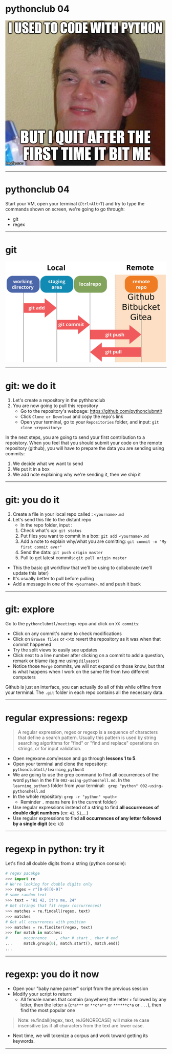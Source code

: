 <!-- $theme: default -->
<!-- footer: #pythonclub - 04  -->
<!-- $size: 16:9 -->

# pythonclub 04

<img src="images/pythonbites.jpg" alt="drawing" />

---

# pythonclub 04

Start your VM, open your terminal (`Ctrl+Alt+T`) and try to type the commands shown on screen, we're going to go through:

* git
* regex

---

# git

  <img src="images/git-staging.png" alt="drawing" width="900"/>

---

# git: we do it

1. Let's create a repository in the pythhonclub
2. You are now going to pull this repository
   * Go to the repository's webpage: https://github.com/pythonclubmtl/
   * Click `Clone or Download` and copy the repo's link
   * Open your terminal, go to your `Repositories` folder, and input:
	`git clone <repository>` 

In the next steps, you are going to send your first contribution to a repoistory.
When you feel that you should submit your code on the remote repository (github), you will have to prepare the data you are sending using commits:
1. We decide what we want to send
2. We put it in a box
3. We add note explaining why we're sending it, then we ship it

<!-- footer:  -->

---

# git: you do it


3. Create a file in your local repo called : `<yourname>.md`
4. Let's send this file to the distant repo
   * In the repo folder, input :
   1. Check what's up: `git status`
   2. Put files you want to commit in a box: `git add <yourname>.md`
   3. Add a note to explain why/what you are comitting:
	 `git commit -m "My first commit ever"`
   4. Send the data: `git push origin master`
   5. Pull to get latest commits: `git pull origin master`

* This the basic git workflow that we'll be using to collaborate (we'll update this later)
* It's usually better to pull before pulling
* Add a message in one of the `<yourname>.md` and push it back

---

# git: explore

Go to the `pythonclubmtl/meetings` repo and click on `XX commits`:

* Click on any commit's name to check modifications
* Click on `Browse files` or `<>`to revert the repository as it was when that commit happened
* Try the split views to easily see updates
* Click next to a line number after clicking on a commit to add a question, remark or blame (tag me using `@ilyasst`)
* Notice those `Merge` commits, we will not expand on those know, but that is what happens when I work on the same file from two different computers

Github is just an interface, you can actually do all of this while offline from your terminal. The `.git` folder in each repo contains all the necessary data.

---

# regular expressions: regexp

> A regular expression, regex or regexp is a sequence of characters that define a search pattern. Usually this pattern is used by string searching algorithms for "find" or "find and replace" operations on strings, or for input validation. 

* Open regexone.com/lesson and go through **lessons 1 to 5**.
* Open your terminal and clone the repository: `pythonclubtmtl/learning_python3`
* We are going to use the grep command to find all occurrences of the word `python` in the file `002-using-pythonshell.md`. In the `learning_python3` folder from your terminal:
` grep "python" 002-using-pythonshell.md`
* In the whole repository: `grep -r "python" <path>`
    * Reminder `.` means here (in the current folder)
* Use regular expressions instead of a string to find **all occurrences of double digit numbers** (ex: `42`, `51`,...)
* Use regular expressions to find **all occurrences of any letter followed by a single digit** (ex: `k3`)

---

# regexp in python: try it

Let's find all double digits from a string (python console):
```python
# regex pacakge
>>> import re
# We're looking for double digits only
>>> regex = r"[0-9][0-9]"
# some random text
>>> text = "Hi 42, it's me, 24"
# Get strings that fit regex (occurrences)
>>> matches = re.findall(regex, text)
>>> matches
# Get all occurrences with position
>>> matches = re.finditer(regex, text)
>>> for match in matches:
#       occurrence    , char # start , char # end
...     match.group(0), match.start(), match.end()
... 
```

---
# regexp: you do it now

* Open your "baby name parser" script from the previous session
* Modify your script to return:
    * All female names that contain (anywhere) the letter `c` followed by any letter, then the letter `a` (`c*a***` or `**c*a**` or `******c*a` or `...`), then find the most popular one

> Note: re.findall(regex, text, re.IGNORECASE) will make re case insensitive (as if all characters from the text are lower case.

* Next time, we will tokenize a corpus and work toward getting its keywords.

---


